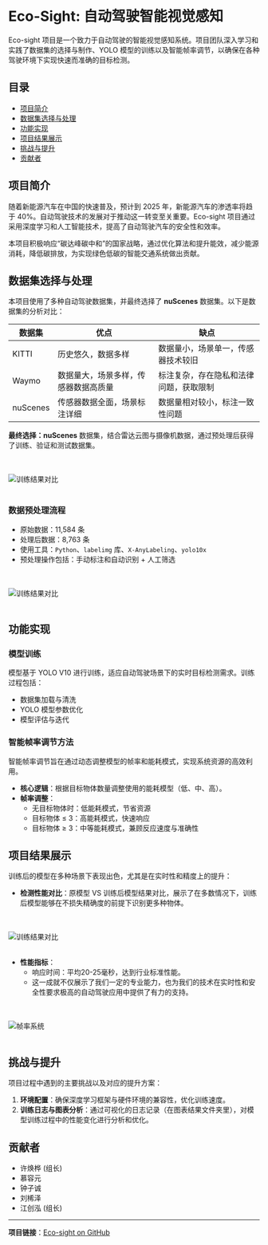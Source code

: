 # Eco-Sight: 自动驾驶智能视觉感知

Eco-sight 项目是一个致力于自动驾驶的智能视觉感知系统。项目团队深入学习和实践了数据集的选择与制作、YOLO 模型的训练以及智能帧率调节，以确保在各种驾驶环境下实现快速而准确的目标检测。

## 目录
- [项目简介](#项目简介)
- [数据集选择与处理](#数据集选择与处理)
- [功能实现](#功能实现)
- [项目结果展示](#项目结果展示)
- [挑战与提升](#挑战与提升)
- [贡献者](#贡献者)

## 项目简介

随着新能源汽车在中国的快速普及，预计到 2025 年，新能源汽车的渗透率将趋于 40%。自动驾驶技术的发展对于推动这一转变至关重要。Eco-sight 项目通过采用深度学习和人工智能技术，提高了自动驾驶汽车的安全性和效率。

本项目积极响应“碳达峰碳中和”的国家战略，通过优化算法和提升能效，减少能源消耗，降低碳排放，为实现绿色低碳的智能交通系统做出贡献。

## 数据集选择与处理

本项目使用了多种自动驾驶数据集，并最终选择了 **nuScenes** 数据集。以下是数据集的分析对比：

| 数据集  | 优点 | 缺点 |
|---------|------|------|
| KITTI   | 历史悠久，数据多样 | 数据量小，场景单一，传感器技术较旧 |
| Waymo   | 数据量大，场景多样，传感器数据高质量 | 标注复杂，存在隐私和法律问题，获取限制 |
| nuScenes | 传感器数据全面，场景标注详细 | 数据量相对较小，标注一致性问题 |

**最终选择：nuScenes** 数据集，结合雷达云图与摄像机数据，通过预处理后获得了训练、验证和测试数据集。

<br><br>
![训练结果对比](assets/nuScenes.png)
<br><br>

### 数据预处理流程

- 原始数据：11,584 条
- 处理后数据：8,763 条
- 使用工具：`Python`、`labelimg` 库、`X-AnyLabeling`、`yolo10x`
- 预处理操作包括：手动标注和自动识别 + 人工筛选
  
<br><br>
![训练结果对比](assets/preprocessing.png)
<br><br>

## 功能实现

### 模型训练

模型基于 YOLO V10 进行训练，适应自动驾驶场景下的实时目标检测需求。训练过程包括：

- 数据集加载与清洗
- YOLO 模型参数优化
- 模型评估与迭代

### 智能帧率调节方法

智能帧率调节旨在通过动态调整模型的帧率和能耗模式，实现系统资源的高效利用。

- **核心逻辑**：根据目标物体数量调整使用的能耗模型（低、中、高）。
- **帧率调整**：
  - 无目标物体时：低能耗模式，节省资源
  - 目标物体 ≤ 3：高能耗模式，快速响应
  - 目标物体 ≥ 3：中等能耗模式，兼顾反应速度与准确性

## 项目结果展示

训练后的模型在多种场景下表现出色，尤其是在实时性和精度上的提升：

- **检测性能对比**：原模型 VS 训练后模型结果对比，展示了在多数情况下，训练后模型能够在不损失精确度的前提下识别更多种物体。

<br><br>
![训练结果对比](assets/result_comparison.jpg)
<br><br>

- **性能指标**：
  - 响应时间：平均20-25毫秒，达到行业标准性能。
  - 这一成就不仅展示了我们一定的专业能力，也为我们的技术在实时性和安全性要求极高的自动驾驶应用中提供了有力的支持。

<br><br>
![帧率系统](assets/recognition_system.png)
<br><br>

## 挑战与提升

项目过程中遇到的主要挑战以及对应的提升方案：

1. **环境配置**：确保深度学习框架与硬件环境的兼容性，优化训练速度。
2. **训练日志与图表分析**：通过可视化的日志记录（在图表结果文件夹里），对模型训练过程中的性能变化进行分析和优化。

## 贡献者

- 许焕桦 (组长)
- 慕容元
- 钟子诚
- 刘桸泽
- 江创泓 (组长)

---

**项目链接**：[Eco-sight on GitHub](https://github.com/RichardJiang-collab/Eco-Sight/tree/main)

